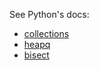 See Python's docs:

  - [collections](https://docs.python.org/3.6/library/collections.html)
  - [heapq](https://docs.python.org/3.6/library/heapq.html)
  - [bisect](https://docs.python.org/3.6/library/bisect.html)
